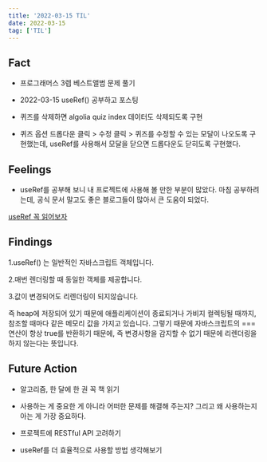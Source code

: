 ```yaml
---
title: '2022-03-15 TIL'
date: 2022-03-15
tag: ['TIL']
---
```


## Fact

- 프로그래머스 3렙 베스트앨범 문제 풀기

- 2022-03-15 useRef() 공부하고 포스팅

- 퀴즈를 삭제하면 algolia quiz index 데이터도 삭제되도록 구현

- 퀴즈 옵션 드롭다운 클릭 > 수정 클릭 > 퀴즈를 수정할 수 있는 모달이 나오도록 구현했는데, useRef를 사용해서 모달을 닫으면 드롭다운도 닫히도록 구현했다.

## Feelings

- useRef를 공부해 보니 내 프로젝트에 사용해 볼 만한 부분이 많았다. 마침 공부하려는데, 공식 문서 말고도 좋은 블로그들이 많아서 큰 도움이 되었다.

[useRef 꼭 읽어보자](https://minoo.medium.com/useref-%EA%B0%80-%EC%88%9C%EC%88%98-%EC%9E%90%EB%B0%94%EC%8A%A4%ED%81%AC%EB%A6%BD%ED%8A%B8-%EA%B0%9D%EC%B2%B4%EB%A5%BC-%EC%83%9D%EC%84%B1%ED%95%9C%EB%8B%A4%EB%8A%94-%EC%9D%98%EB%AF%B8%EB%A5%BC-%EA%B3%B1%EC%94%B9%EC%96%B4%EB%B3%B4%EA%B8%B0-8a0857fc5ebb)

## Findings

1.useRef() 는 일반적인 자바스크립트 객체입니다.

2.매번 렌더링할 때 동일한 객체를 제공합니다.

3.값이 변경되어도 리렌더링이 되지않습니다.

즉 heap에 저장되어 있기 때문에 애플리케이션이 종료되거나 가비지 컬렉팅될 때까지, 참조할 때마다 같은 메모리 값을 가지고 있습니다. 그렇기 때문에 자바스크립트의 === 연산이 항상 true를 반환하기 때문에, 즉 변경사항을 감지할 수 없기 때문에 리렌더링을 하지 않는다는 뜻입니다.

## Future Action

- 알고리즘, 한 달에 한 권 꼭 책 읽기

- 사용하는 게 중요한 게 아니라 어떠한 문제를 해결해 주는지? 그리고 왜 사용하는지 아는 게 가장 중요하다.

- 프로젝트에 RESTful API 고려하기

- useRef를 더 효율적으로 사용할 방법 생각해보기
